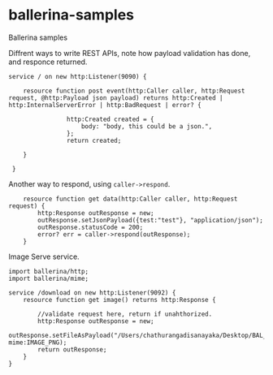 # ballerina-samples
Ballerina samples


Diffrent ways to write REST APIs, note how payload validation has done, and responce returned.

```
service / on new http:Listener(9090) {

    resource function post event(http:Caller caller, http:Request request, @http:Payload json payload) returns http:Created | http:InternalServerError | http:BadRequest | error? {
    
                http:Created created = {
                    body: "body, this could be a json.",
                };
                return created;
    
    }
    
 }
```

Another way to respond, using `caller->respond`.
```
    resource function get data(http:Caller caller, http:Request request) {
        http:Response outResponse = new;
        outResponse.setJsonPayload({test:"test"}, "application/json");
        outResponse.statusCode = 200;
        error? err = caller->respond(outResponse);
    }
```


Image Serve service.

```
import ballerina/http;
import ballerina/mime;

service /download on new http:Listener(9092) {
    resource function get image() returns http:Response {

        //validate request here, return if unahthorized.
        http:Response outResponse = new;
        outResponse.setFileAsPayload("/Users/chathurangadisanayaka/Desktop/BAL_TEST/img_dl/img.png", mime:IMAGE_PNG);
        return outResponse;
    }
}
```
